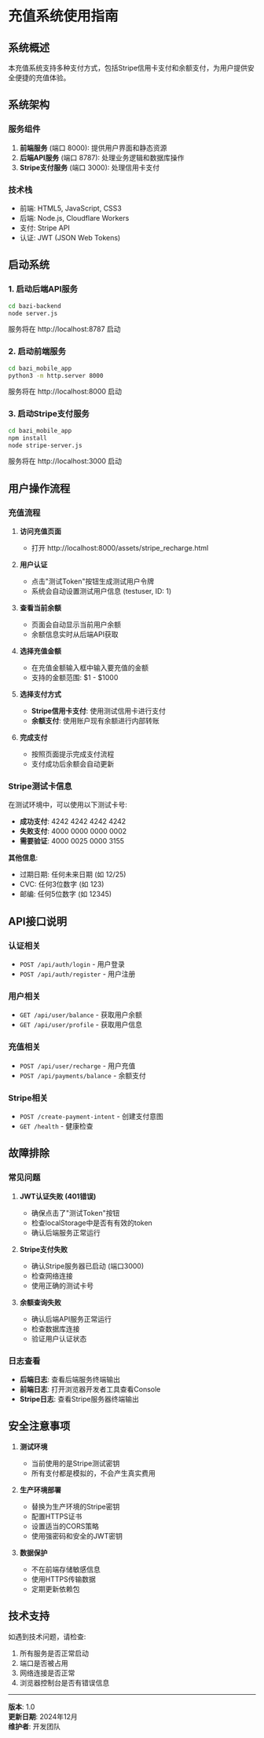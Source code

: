 # 充值系统使用指南

## 系统概述

本充值系统支持多种支付方式，包括Stripe信用卡支付和余额支付，为用户提供安全便捷的充值体验。

## 系统架构

### 服务组件
1. **前端服务** (端口 8000): 提供用户界面和静态资源
2. **后端API服务** (端口 8787): 处理业务逻辑和数据库操作
3. **Stripe支付服务** (端口 3000): 处理信用卡支付

### 技术栈
- 前端: HTML5, JavaScript, CSS3
- 后端: Node.js, Cloudflare Workers
- 支付: Stripe API
- 认证: JWT (JSON Web Tokens)

## 启动系统

### 1. 启动后端API服务
```bash
cd bazi-backend
node server.js
```
服务将在 http://localhost:8787 启动

### 2. 启动前端服务
```bash
cd bazi_mobile_app
python3 -m http.server 8000
```
服务将在 http://localhost:8000 启动

### 3. 启动Stripe支付服务
```bash
cd bazi_mobile_app
npm install
node stripe-server.js
```
服务将在 http://localhost:3000 启动

## 用户操作流程

### 充值流程

1. **访问充值页面**
   - 打开 http://localhost:8000/assets/stripe_recharge.html

2. **用户认证**
   - 点击"测试Token"按钮生成测试用户令牌
   - 系统会自动设置测试用户信息 (testuser, ID: 1)

3. **查看当前余额**
   - 页面会自动显示当前用户余额
   - 余额信息实时从后端API获取

4. **选择充值金额**
   - 在充值金额输入框中输入要充值的金额
   - 支持的金额范围: $1 - $1000

5. **选择支付方式**
   - **Stripe信用卡支付**: 使用测试信用卡进行支付
   - **余额支付**: 使用账户现有余额进行内部转账

6. **完成支付**
   - 按照页面提示完成支付流程
   - 支付成功后余额会自动更新

### Stripe测试卡信息

在测试环境中，可以使用以下测试卡号:

- **成功支付**: 4242 4242 4242 4242
- **失败支付**: 4000 0000 0000 0002
- **需要验证**: 4000 0025 0000 3155

**其他信息**:
- 过期日期: 任何未来日期 (如 12/25)
- CVC: 任何3位数字 (如 123)
- 邮编: 任何5位数字 (如 12345)

## API接口说明

### 认证相关
- `POST /api/auth/login` - 用户登录
- `POST /api/auth/register` - 用户注册

### 用户相关
- `GET /api/user/balance` - 获取用户余额
- `GET /api/user/profile` - 获取用户信息

### 充值相关
- `POST /api/user/recharge` - 用户充值
- `POST /api/payments/balance` - 余额支付

### Stripe相关
- `POST /create-payment-intent` - 创建支付意图
- `GET /health` - 健康检查

## 故障排除

### 常见问题

1. **JWT认证失败 (401错误)**
   - 确保点击了"测试Token"按钮
   - 检查localStorage中是否有有效的token
   - 确认后端服务正常运行

2. **Stripe支付失败**
   - 确认Stripe服务器已启动 (端口3000)
   - 检查网络连接
   - 使用正确的测试卡号

3. **余额查询失败**
   - 确认后端API服务正常运行
   - 检查数据库连接
   - 验证用户认证状态

### 日志查看

- **后端日志**: 查看后端服务终端输出
- **前端日志**: 打开浏览器开发者工具查看Console
- **Stripe日志**: 查看Stripe服务器终端输出

## 安全注意事项

1. **测试环境**
   - 当前使用的是Stripe测试密钥
   - 所有支付都是模拟的，不会产生真实费用

2. **生产环境部署**
   - 替换为生产环境的Stripe密钥
   - 配置HTTPS证书
   - 设置适当的CORS策略
   - 使用强密码和安全的JWT密钥

3. **数据保护**
   - 不在前端存储敏感信息
   - 使用HTTPS传输数据
   - 定期更新依赖包

## 技术支持

如遇到技术问题，请检查:
1. 所有服务是否正常启动
2. 端口是否被占用
3. 网络连接是否正常
4. 浏览器控制台是否有错误信息

---

**版本**: 1.0  
**更新日期**: 2024年12月  
**维护者**: 开发团队